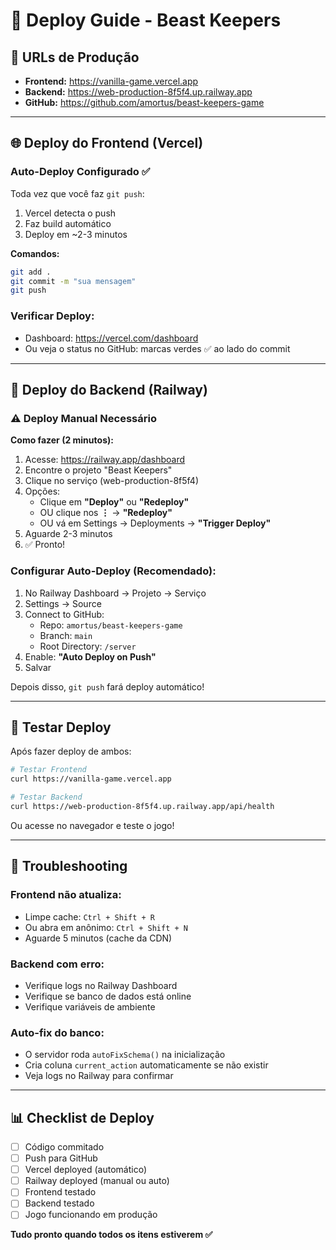 # 🚀 Deploy Guide - Beast Keepers

## 📍 URLs de Produção

- **Frontend:** https://vanilla-game.vercel.app
- **Backend:** https://web-production-8f5f4.up.railway.app
- **GitHub:** https://github.com/amortus/beast-keepers-game

---

## 🌐 Deploy do Frontend (Vercel)

### Auto-Deploy Configurado ✅

Toda vez que você faz `git push`:
1. Vercel detecta o push
2. Faz build automático
3. Deploy em ~2-3 minutos

**Comandos:**
```bash
git add .
git commit -m "sua mensagem"
git push
```

### Verificar Deploy:
- Dashboard: https://vercel.com/dashboard
- Ou veja o status no GitHub: marcas verdes ✅ ao lado do commit

---

## 🚂 Deploy do Backend (Railway)

### ⚠️ Deploy Manual Necessário

**Como fazer (2 minutos):**

1. Acesse: https://railway.app/dashboard
2. Encontre o projeto "Beast Keepers"
3. Clique no serviço (web-production-8f5f4)
4. Opções:
   - Clique em **"Deploy"** ou **"Redeploy"**
   - OU clique nos **⋮** → **"Redeploy"**
   - OU vá em Settings → Deployments → **"Trigger Deploy"**
5. Aguarde 2-3 minutos
6. ✅ Pronto!

### Configurar Auto-Deploy (Recomendado):

1. No Railway Dashboard → Projeto → Serviço
2. Settings → Source
3. Connect to GitHub:
   - Repo: `amortus/beast-keepers-game`
   - Branch: `main`
   - Root Directory: `/server`
4. Enable: **"Auto Deploy on Push"**
5. Salvar

Depois disso, `git push` fará deploy automático!

---

## 🧪 Testar Deploy

Após fazer deploy de ambos:

```bash
# Testar Frontend
curl https://vanilla-game.vercel.app

# Testar Backend
curl https://web-production-8f5f4.up.railway.app/api/health
```

Ou acesse no navegador e teste o jogo!

---

## 🔧 Troubleshooting

### Frontend não atualiza:
- Limpe cache: `Ctrl + Shift + R`
- Ou abra em anônimo: `Ctrl + Shift + N`
- Aguarde 5 minutos (cache da CDN)

### Backend com erro:
- Verifique logs no Railway Dashboard
- Verifique se banco de dados está online
- Verifique variáveis de ambiente

### Auto-fix do banco:
- O servidor roda `autoFixSchema()` na inicialização
- Cria coluna `current_action` automaticamente se não existir
- Veja logs no Railway para confirmar

---

## 📊 Checklist de Deploy

- [ ] Código commitado
- [ ] Push para GitHub
- [ ] Vercel deployed (automático)
- [ ] Railway deployed (manual ou auto)
- [ ] Frontend testado
- [ ] Backend testado
- [ ] Jogo funcionando em produção

**Tudo pronto quando todos os itens estiverem ✅**

